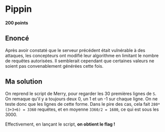 # Pippin

**200 points**

## Enoncé

Après avoir constaté que le serveur précédent était vulnérable à des attaques, les concepteurs ont modifié leur algorithme en limitant le nombre de requêtes autorisées. Il semblerait cependant que certaines valeurs ne soient pas convenablement générées cette fois.

## Ma solution

On reprend le script de Merry, pour regarder les 30 premières lignes de `S`.
On remaque qu'il y a toujours deux 0, un 1 et un -1 sur chaque ligne.
On ne teste donc que les lignes de cette forme.
Dans le pire des cas, cela fait `280*(3+3+6) = 3360` requêtes, et en moyenne
`3360/2 = 1680`, ce qui est sous les 3000.

Effectivement, en lançant le script, **on obtient le flag !**
